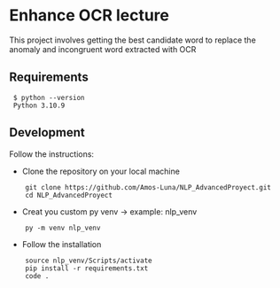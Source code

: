 # Enhance OCR lecture

This project involves getting the best candidate word to replace the anomaly and incongruent word extracted with OCR

## Requirements
   ```
    $ python --version
    Python 3.10.9
  ```
## Development
Follow the instructions:

* Clone the repository on your local machine
```
    git clone https://github.com/Amos-Luna/NLP_AdvancedProyect.git
    cd NLP_AdvancedProyect
```

* Creat you custom py venv -> example: nlp_venv
```
    py -m venv nlp_venv
```

* Follow the installation
```
    source nlp_venv/Scripts/activate
    pip install -r requirements.txt
    code .
```
